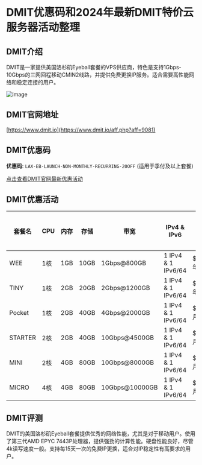 # DMIT优惠码和2024年最新DMIT特价云服务器活动整理

## DMIT介绍
DMIT是一家提供美国洛杉矶Eyeball套餐的VPS供应商，特色是支持1Gbps-10Gbps的三网回程移动CMIN2线路，并提供免费更换IP服务。适合需要高性能网络和稳定连接的用户。

![image](https://github.com/quinonezandy515/DMIT/assets/167762223/73dc4fae-15a3-432c-bb9e-f9982a661130)

## DMIT官网地址
[https://www.dmit.io](https://www.dmit.io/aff.php?aff=9081)

## DMIT优惠码
**优惠码**: `LAX-EB-LAUNCH-NON-MONTHLY-RECURRING-20OFF` (适用于季付及以上套餐)

[点击查看DMIT官网最新优惠活动](https://www.dmit.io/aff.php?aff=9081)

## DMIT优惠活动
| 套餐名   | CPU | 内存 | 存储  | 带宽      | IPv4 & IPv6       | 价格        | 购买链接                                      |
|---------|-----|------|-------|----------|-------------------|-------------|----------------------------------------------|
| WEE     | 1核 | 1GB  | 10GB  | 1Gbps@800GB | 1 IPv4 & 1 IPv6/64 | $39.99/年  | [购买](https://www.dmit.io/aff.php?aff=9081) |
| TINY    | 1核 | 2GB  | 20GB  | 2Gbps@1200GB | 1 IPv4 & 1 IPv6/64 | $88.88/年  | [购买](https://www.dmit.io/aff.php?aff=9081) |
| Pocket  | 1核 | 2GB  | 40GB  | 4Gbps@2000GB | 1 IPv4 & 1 IPv6/64 | $14.90/月  | [购买](https://www.dmit.io/aff.php?aff=9081) |
| STARTER | 2核 | 2GB  | 40GB  | 10Gbps@4500GB | 1 IPv4 & 1 IPv6/64 | $29.90/月  | [购买](https://www.dmit.io/aff.php?aff=9081) |
| MINI    | 2核 | 4GB  | 80GB  | 10Gbps@8000GB | 1 IPv4 & 1 IPv6/64 | $58.88/月  | [购买](https://www.dmit.io/aff.php?aff=9081) |
| MICRO   | 4核 | 4GB  | 80GB  | 10Gbps@10000GB | 1 IPv4 & 1 IPv6/64 | $74.99/月  | [购买](https://www.dmit.io/aff.php?aff=9081) |

## DMIT评测
DMIT的美国洛杉矶Eyeball套餐提供优秀的网络性能，尤其是对于移动用户。使用了第三代AMD EPYC 7443P处理器，提供强劲的计算性能。硬盘性能良好，尽管4k读写速度一般。支持每15天一次的免费IP更换，适合对IP稳定性有高要求的用户。
